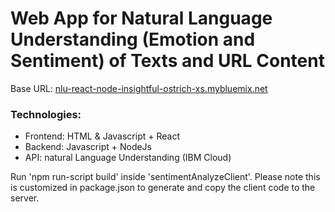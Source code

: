 # Web App for Natural Language Understanding (Emotion and Sentiment) of Texts and URL Content

Base URL: [nlu-react-node-insightful-ostrich-xs.mybluemix.net](https://nlu-react-node-insightful-ostrich-xs.mybluemix.net/)

### Technologies:
  - Frontend: HTML & Javascript + React
  - Backend: Javascript + NodeJs
  - API: natural Language Understanding (IBM Cloud)

Run 'npm run-script build' inside 'sentimentAnalyzeClient'. Please note this is customized in package.json to generate and copy the client code to the server.
 
